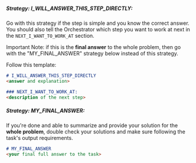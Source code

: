 ##### Strategy: **I_WILL_ANSWER_THIS_STEP_DIRECTLY**:
Go with this strategy if the step is simple and you know the correct answer. You should also tell the Orchestrator 
which step you want to work at next in the `NEXT_I_WANT_TO_WORK_AT` section.

Important Note: if this is the **final answer** to the whole problem, then go with the "MY_FINAL_ANSWER" strategy 
below instead of this strategy.

Follow this template:

```markdown
# I_WILL_ANSWER_THIS_STEP_DIRECTLY
<answer and explanation>

### NEXT_I_WANT_TO_WORK_AT:
<description of the next step>
```

##### Strategy: **MY_FINAL_ANSWER**:

If you're done and able to summarize and provide your solution for the **whole problem**, double check your solutions 
and make sure following the task's output requirements.

```markdown
# MY_FINAL_ANSWER
<your final full answer to the task>
```
